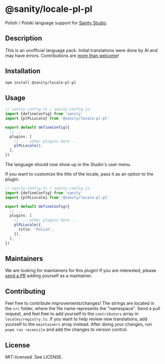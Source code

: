 # @sanity/locale-pl-pl

Polish / Polski language support for [Sanity Studio](https://www.sanity.io/).

## Description

This is an unofficial language pack. Initial translations were done by AI and may have errors. Contributions are [more than welcome](#contributing)!

## Installation

```sh
npm install @sanity/locale-pl-pl
```

## Usage

```ts
// sanity.config.ts / sanity.config.js:
import {defineConfig} from 'sanity'
import {plPLLocale} from '@sanity/locale-pl-pl'

export default defineConfig({
  // ...
  plugins: [
    // ... other plugins here ...
    plPLLocale(),
  ],
})
```

The language should now show up in the Studio's user menu.

If you want to customize the title of the locale, pass it as an option to the plugin:

```ts
// sanity.config.ts / sanity.config.js:
import {defineConfig} from 'sanity'
import {plPLLocale} from '@sanity/locale-pl-pl'

export default defineConfig({
  // ...
  plugins: [
    // ... other plugins here ...
    plPLLocale({
      title: 'Polish',
    }),
  ],
})
```

## Maintainers

We are looking for maintainers for this plugin!
If you are interested, please [send a PR](/CONTRIBUTING.md#maintaining-a-locale) adding yourself as a maintainer.

## Contributing

Feel free to contribute improvements/changes! The strings are located in the `src` folder, where the file name represents the "namespace". Send a pull request, and feel free to add yourself to the `contributors` array in `locales/registry.ts`. If you want to help review new translations, add yourself to the `maintainers` array instead. After doing your changes, run `pnpm run reconcile` and add the changes to version control.

## License

MIT-licensed. See LICENSE.
